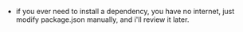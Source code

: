 - if you ever need to install a dependency, you have no internet, just modify package.json manually, and i'll review it later.
